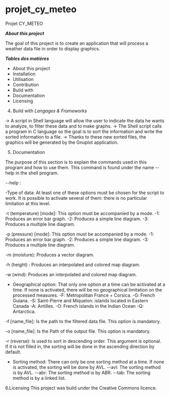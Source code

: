 # projet_cy_meteo

Projet CY_METEO

**_About this project_**

The goal of this project is to create an application that will process a weather data file in order to display graphics.

**_Tables des matières_**

- About this project
- Installation
- Utilisation
- Contribution
- Build with
- Documentation
- Licensing

4. Build with
_Langages & Frameworks_

-> A script in Shell language will allow the user to indicate the data he wants to analyze, to filter these data and to make graphs.
-> The Shell script calls a program in C language so the goal is to sort the information and write the sorted information to a file.
-> Thanks to these new sorted files, the graphics will be generated by the Gnuplot application.

5. Documentation

The purpose of this section is to explain the commands used in this program and how to use them. This command is found under the name --help in the shell program.

--help :

-Type of data:
At least one of these options must be chosen for the script to work.
It is possible to activate several of them: there is no particular limitation at this level.

-t (temperature) [mode]:
This option must be accompanied by a mode.
	-1:
	Produces an error bar graph.
	-2:
	Produces a simple line diagram.
	-3:
	Produces a multiple line diagram.


-p (pressure) [mode]:
This option must be accompanied by a mode.
	-1:
	Produces an error bar graph.
	-2:
	Produces a simple line diagram.
	-3:
	Produces a multiple line diagram.

-m (moisture):
Produces a vector diagram.

-h (height) :
Produces an interpolated and colored map diagram.

-w (wind):
Produces an interpolated and colored map diagram.

- Geographical option:
That only one option at a time can be activated at a time.
If none is activated, there will be no geographical limitation on the processed measures.
	-F:
	Metropolitan France + Corsica.
	-G:
	French Guiana.
	-S:
	Saint-Pierre and Miquelon: islands located in Eastern Canada
	-A:
	Antilles.
	-O:
	French islands in the Indian Ocean
	-Q:
	Antarctica.

-f [name_file]:
Is the path to the filtered data file. This option is mandatory.

-o [name_file]:
Is the Path of the output file. This option is mandatory.

-r (reverse):
Is used to sort in descending order. 
This argument is optional. If it is not filled in, the sorting will be done in the ascending direction by default.

- Sorting method:
There can only be one sorting method at a time.
If none is activated, the sorting will be done by AVL.
	--avl:
	The sorting method is by AVL.
	--abr:
	The sorting method is by ABR.
	--tab:
	The sorting method is by a linked list.

6.Licensing
This project was build under the Creative Commons licence.

